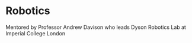 # Robotics
Mentored by Professor Andrew Davison who leads Dyson Robotics Lab at Imperial College London
